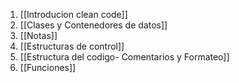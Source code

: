 1. [[Introducion clean code]]
2. [[Clases y Contenedores de datos]]
3. [[Notas]]
4. [[Estructuras de control]]
5. [[Estructura del codigo- Comentarios y Formateo]]
6. [[Funciones]]
